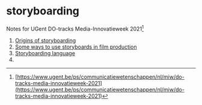 # storyboarding
Notes for UGent DO-tracks Media-Innovatieweek 2021[^1]

1. [Origins of storyboarding](https://github.com/YJPL/storyboarding/blob/main/01%20Origins%20of%20storyboarding.md)
2. [Some ways to use storyboards in film production](https://github.com/YJPL/storyboarding/blob/main/02%20How%20we%20can%20use%20storyboards.md)
3. [Storyboarding language](https://github.com/YJPL/storyboarding/blob/main/03%20Storyboarding%20language.md)
4. 

[^1]:[https://www.ugent.be/ps/communicatiewetenschappen/nl/miw/do-tracks-media-innovatieweek-2021](https://www.ugent.be/ps/communicatiewetenschappen/nl/miw/do-tracks-media-innovatieweek-2021)
